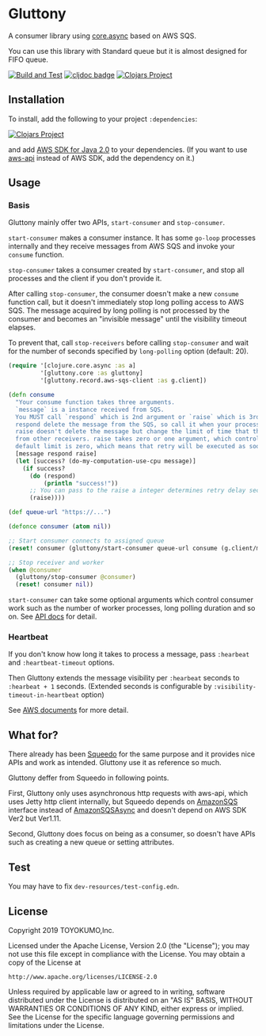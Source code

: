 # Gluttony
A consumer library using [core.async](https://github.com/clojure/core.async)
based on AWS SQS.

You can use this library with Standard queue but it is almost designed for FIFO queue.

[![Build and Test](https://github.com/toyokumo/gluttony/actions/workflows/build-and-test.yml/badge.svg)](https://github.com/toyokumo/gluttony/actions/workflows/build-and-test.yml)
[![cljdoc badge](https://cljdoc.org/badge/toyokumo/gluttony)](https://cljdoc.org/d/toyokumo/gluttony/CURRENT)
[![Clojars Project](https://img.shields.io/clojars/v/toyokumo/gluttony.svg)](https://clojars.org/toyokumo/gluttony)

## Installation
To install, add the following to your project `:dependencies`:

[![Clojars Project](https://clojars.org/toyokumo/gluttony/latest-version.svg)](https://clojars.org/toyokumo/gluttony)

and add [AWS SDK for Java 2.0](https://github.com/aws/aws-sdk-java-v2) to your dependencies.
(If you want to use [aws-api](https://github.com/cognitect-labs/aws-api) instead of AWS SDK, add the dependency on it.)

## Usage
### Basis
Gluttony mainly offer two APIs, `start-consumer` and `stop-consumer`.

`start-consumer` makes a consumer instance.
It has some `go-loop` processes internally and they receive messages from AWS SQS
and invoke your `consume` function.

`stop-consumer` takes a consumer created by `start-consumer`, and stop all processes and the client
if you don't provide it.

After calling `stop-consumer`, the consumer doesn't make a new `consume` function call,
but it doesn't immediately stop long polling access to AWS SQS.
The message acquired by long polling is not processed by the consumer and becomes an "invisible message" until the visibility timeout elapses.

To prevent that, call `stop-receivers` before calling `stop-consumer` and wait for the number of seconds specified by `long-polling` option (default: 20).

```clojure
(require '[clojure.core.async :as a]
         '[gluttony.core :as gluttony]
         '[gluttony.record.aws-sqs-client :as g.client])

(defn consume
  "Your consume function takes three arguments.
  `message` is a instance received from SQS.
  You MUST call `respond` which is 2nd argument or `raise` which is 3rd argument.
  respond delete the message from the SQS, so call it when your process has done successfully.
  raise doesn't delete the message but change the limit of time that the message can be seen
  from other receivers. raise takes zero or one argument, which control the limit of time.
  default limit is zero, which means that retry will be executed as soon as possible."
  [message respond raise]
  (let [success? (do-my-computation-use-cpu message)]
    (if success?
      (do (respond)
          (println "success!"))
      ;; You can pass to the raise a integer determines retry delay seconds
      (raise))))

(def queue-url "https://...")

(defonce consumer (atom nil))

;; Start consumer connects to assigned queue
(reset! consumer (gluttony/start-consumer queue-url consume (g.client/make-client)))

;; Stop receiver and worker
(when @consumer
  (gluttony/stop-consumer @consumer)
  (reset! consumer nil))
```

`start-consumer` can take some optional arguments which control consumer work
such as the number of worker processes, long polling duration and so on.
See [API docs](https://cljdoc.org/d/toyokumo/gluttony/CURRENT) for detail.

### Heartbeat
If you don't know how long it takes to process a message, pass `:hearbeat` and `:heartbeat-timeout` options.

Then Gluttony extends the message visibility per `:hearbeat` seconds to `:hearbeat + 1` seconds.
(Extended seconds is configurable by `:visibility-timeout-in-heartbeat` option)

See [AWS documents](https://docs.aws.amazon.com/AWSSimpleQueueService/latest/SQSDeveloperGuide/working-with-messages.html) 
for more detail. 

## What for?
There already has been [Squeedo](https://github.com/TheClimateCorporation/squeedo) for the same purpose
and it provides nice APIs and work as intended. Gluttony use it as reference so much.

Gluttony deffer from Squeedo in following points.

First, Gluttony only uses asynchronous http requests with aws-api, which uses Jetty http client internally,
but Squeedo depends on [AmazonSQS](https://docs.aws.amazon.com/AWSJavaSDK/latest/javadoc/index.html) interface
instead of [AmazonSQSAsync](https://docs.aws.amazon.com/AWSJavaSDK/latest/javadoc/index.html) and
doesn't depend on AWS SDK Ver2 but Ver1.11.

Second, Gluttony does focus on being as a consumer, so doesn't have APIs such as creating a new queue
or setting attributes.

## Test
You may have to fix `dev-resources/test-config.edn`.

## License

Copyright 2019 TOYOKUMO,Inc.

Licensed under the Apache License, Version 2.0 (the "License");
you may not use this file except in compliance with the License.
You may obtain a copy of the License at

    http://www.apache.org/licenses/LICENSE-2.0

Unless required by applicable law or agreed to in writing, software
distributed under the License is distributed on an "AS IS" BASIS,
WITHOUT WARRANTIES OR CONDITIONS OF ANY KIND, either express or implied.
See the License for the specific language governing permissions and
limitations under the License.
